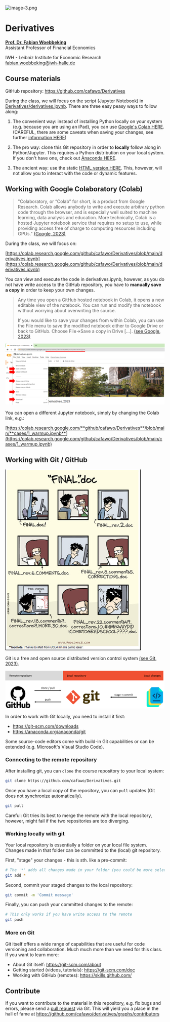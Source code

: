 ![image-3.png](figures/derivatives_header.png)

# Derivatives

[**Prof. Dr. Fabian Woebbeking**](https://woebbeking.info/)</br>
Assistant Professor of Financial Economics

IWH - Leibniz Institute for Economic Research</br>
fabian.woebbeking@iwh-halle.de


## Course materials

GitHub repository: https://github.com/cafawo/Derivatives

During the class, we will focus on the script (Jupyter Notebook) in [Derivatives/derivatives.ipynb](https://github.com/cafawo/Derivatives/blob/main/derivatives.ipynb). There are three easy peasy ways to follow along:

1. The convenient way: instead of installing Python locally on your system (e.g. because you are using an iPad), you can use [Google's Colab HERE](https://colab.research.google.com/github/cafawo/Derivatives/blob/main/derivatives.ipynb).  (CAREFUL, there are some caveats when saving your changes, see further  [information HERE](https://colab.research.google.com/github/googlecolab/colabtools/blob/master/notebooks/colab-github-demo.ipynb))

2. The pro way: clone this Git repository in order to **locally** follow along in Python/Jupyter. This requires a Python distribution on your local system. If you don't have one, check out [Anaconda HERE](https://www.anaconda.com/products/individual).

3. The ancient way: use the static [HTML version HERE](https://cafawo.github.io/Derivatives/derivatives.html). This, however, will not allow you to interact with the code or dynamic features.


## Working with Google Colaboratory (Colab)

> "Colaboratory, or “Colab” for short, is a product from Google Research. Colab allows anybody to write and execute arbitrary python code through the browser, and is especially well suited to machine learning, data analysis and education. More technically, Colab is a hosted Jupyter notebook service that requires no setup to use, while providing access free of charge to computing resources including GPUs." [(Google, 2023)](https://research.google.com/colaboratory/faq.html)

During the class, we will focus on: 

[https://colab.research.google.com/github/cafawo/Derivatives/blob/main/derivatives.ipynb](https://colab.research.google.com/github/cafawo/Derivatives/blob/main/derivatives.ipynb)

You can view and execute the code in derivatives.ipynb, however, as you do not have write access to the GitHub repository, you have to **manually save a copy** in order to keep your own changes.

> Any time you open a GitHub hosted notebook in Colab, it opens a new editable view of the notebook. You can run and modify the notebook without worrying about overwriting the source.
>
> If you would like to save your changes from within Colab, you can use the File menu to save the modified notebook either to Google Drive or back to GitHub. Choose File→Save a copy in Drive [...].
> [(see Google, 2023)](https://colab.research.google.com/github/googlecolab/colabtools/blob/master/notebooks/colab-github-demo.ipynb#scrollTo=8J3NBxtZpPcK)


![image-3.png](figures/colab.png)

You can open a different Jupyter notebook, simply by changing the Colab link, e.g.:

[https://colab.research.google.com/**github/cafawo/Derivatives**/blob/main/**cases/1_warmup.ipynb**](https://colab.research.google.com/github/cafawo/Derivatives/blob/main/cases/1_warmup.ipynb)


## Working with Git / GitHub

![image-3.png](figures/final_doc.jpg)

Git is a free and open source distributed version control system [(see Git, 2023)](https://git-scm.com/).

![image-3.png](figures/git.png)

In order to work with Git locally, you need to install it first: 
* https://git-scm.com/downloads
* https://anaconda.org/anaconda/git

Some source-code editors come with build-in Git capabilities or can be extended (e.g. Microsoft's Visual Studio Code). 

### Connecting to the remote repository

After installing git, you can `clone` the course repository to your local system:

```Bash
git clone https://github.com/cafawo/Derivatives.git
```

Once you have a local copy of the repository, you can `pull` updates (Git does not synchronize automatically). 

```Bash
git pull
```

Careful: Git tries its best to merge the remote with the local repository, however, might fail if the two repositories are too diverging.

### Working locally with git

Your local repository is essentially a folder on your local file system. Changes made in that folder can be committed to the (local) git repository. 

First, "stage" your changes - this is sth. like a pre-commit:

```Bash
# The '*' adds all changes made in your folder (you could be more selective)
git add *
```

Second, commit your staged changes to the local repository:
```Bash
git commit -m 'Commit message'
```

Finally, you can push your committed changes to the remote:
```Bash
# This only works if you have write access to the remote
git push
```

### More on Git

Git itself offers a wide range of capabilities that are useful for code versioning and collaboration. Much much more than we need for this class. If you want to learn more:
* About Git itself: https://git-scm.com/about
* Getting started (videos, tutorials): https://git-scm.com/doc
* Working with GitHub (remotes): https://skills.github.com/



## Contribute

If you want to contribute to the material in this repository, e.g. fix bugs and errors, please send a [pull request](https://github.com/cafawo/derivatives/pulls) via Git. This will yield you a place in the hall of fame at https://github.com/cafawo/derivatives/graphs/contributors
